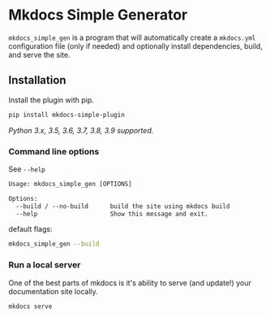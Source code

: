 # Mkdocs Simple Generator

`mkdocs_simple_gen` is a program that will automatically create a `mkdocs.yml` configuration file (only if needed) and optionally install dependencies, build, and serve the site.

## Installation

Install the plugin with pip.

```bash
pip install mkdocs-simple-plugin
```

_Python 3.x, 3.5, 3.6, 3.7, 3.8, 3.9 supported._

### Command line options

See `--help`

```txt
Usage: mkdocs_simple_gen [OPTIONS]

Options:
  --build / --no-build      build the site using mkdocs build
  --help                    Show this message and exit.
```

default flags:

```bash
mkdocs_simple_gen --build
```

### Run a local server

One of the best parts of mkdocs is it's ability to serve (and update!) your documentation site locally.

```bash
mkdocs serve
```
